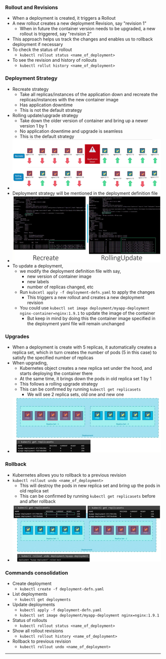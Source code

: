 
### Rollout and Revisions

- When a deployment is created, it triggers a Rollout
- A new rollout creates a new deployment Revision, say "revision 1"
	- When in future the container version needs to be upgraded, a new rollout is triggered, say "revision 2"
- This approach helps us track the changes and enables us to rollback deployment if necessary
- To check the status of rollout
	- `kubectl rollout status <name_of_deployment>`
- To see the revision and history of rollouts
	- `kubectl rollut history <name_of_deployment>`

### Deployment Strategy

- Recreate strategy
	- Take all replicas/instances of the application down and recreate the replicas/instances with the new container image
	- Has application downtime
	- This is not the default strategy
- Rolling update/upgrade strategy
	- Take down the older version of container and bring up a newer version 1 by 1
	- No application downtime and upgrade is seamless
	- This is the default strategy
- ![deploymentstrategy.png](Attachments/deploymentstrategy.png)
- Deployment strategy will be mentioned in the deployment definition file
- ![recreatevsrollingupdate.png](Attachments/recreatevsrollingupdate.png)
- To update a deployment,
	- we modify the deployment definition file with say,
		- new version of container image
		- new labels
		- number of replicas changed, etc
	- Run `kubcetl apply -f deployment-defn.yaml` to apply the changes
		- This triggers a new rollout and creates a new deployment revision
	- You could use `kubectl set image deployment/myapp-deployment nginx-container=nginx:1.9.1` to update the image of the container
		- But keep in mind by doing this the container image specified in the deployment yaml file will remain unchanged


### Upgrades

- When a deployment is create with 5 replicas, it automatically creates a replica set, which in turn creates the number of pods (5 in this case) to satisfy the specified number of replicas
- When upgrading,
	- Kubernetes object creates a new replica set under the hood, and starts deploying the container there
	- At the same time, it brings down the pods in old replica set 1 by 1
	- This follows a rolling upgrade strategy
	- This can be confirmed by running `kubectl get replicasets`
		- We will see 2 replica sets, old one and new one
- ![rollingupgrade.png](Attachments/rollingupgrade.png)


### Rollback

- Kubernetes allows you to rollback to a previous revision
- `kubectl rollout undo <name_of_deployment>`
	- This will destroy the pods in new replica set and bring up the pods in old replica set
	- This can be confirmed by running `kubectl get replicasets` before and after rollback
- ![rollback.png](Attachments/rollback.png)

### Commands consolidation

- Create deployment
	- `kubectl create -f deployment-defn.yaml`
- List deployments
	- `kubectl get deployments`
- Update deployments
	- `kubectl apply -f deployment-defn.yaml`
	- `kubectl set image deployment/myapp-deployment nginx=nginx:1.9.1`
- Status of rollouts
	- `kubectl rollout status <name_of_deployment>`
- Show all rollout revisions
	- `kubectl rollout history <name_of_deployment>`
- Rollback to previous revision
	- `kubectl rollout undo <name_of_deployment>`



---

